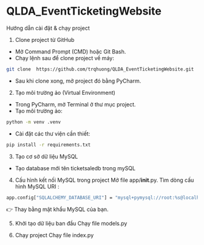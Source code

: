# QLDA_EventTicketingWebsite
Hướng dẫn cài đặt & chạy project
1. Clone project từ GitHub
- Mở Command Prompt (CMD) hoặc Git Bash.
- Chạy lệnh sau để clone project về máy:
```bash
git clone  https://github.com/trqhuong/QLDA_EventTicketingWebsite.git
```
- Sau khi clone xong, mở project đó bằng PyCharm.
2. Tạo môi trường ảo (Virtual Environment)
- Trong PyCharm, mở Terminal ở thư mục project.
- Tạo môi trường ảo: 
```bash
python -m venv .venv 
```
- Cài đặt các thư viện cần thiết:
```bash
pip install -r requirements.txt
```
3. Tạo cơ sở dữ liệu MySQL
- Tạo database mới tên ticketsaledb trong mySQL
4. Cấu hình kết nối MySQL trong project
Mở file app/__init__.py.
Tìm dòng cấu hình MySQL URI :
```bash
app.config["SQLALCHEMY_DATABASE_URI"] = "mysql+pymysql://root:%s@localhost/ticketsaledb?charset=utf8mb4" % quote('password')
```
👉 Thay <password> bằng mật khẩu MySQL của bạn.

5. Khởi tạo dữ liệu ban đầu
Chạy file models.py

6. Chạy project
Chạy file index.py
